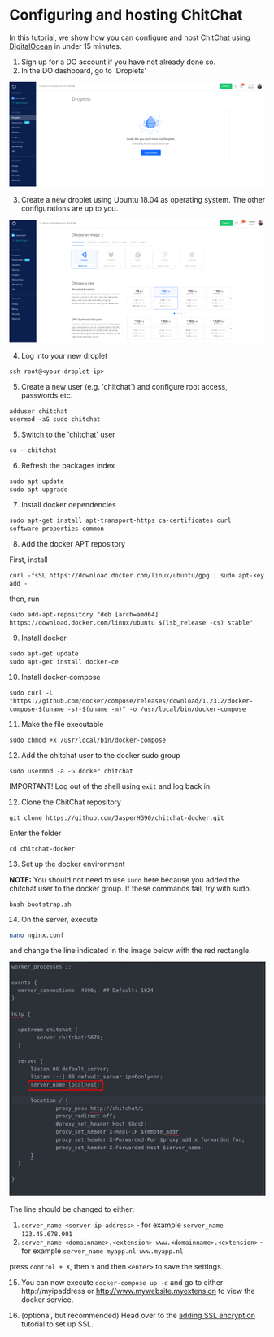 # Configuring and hosting ChitChat

In this tutorial, we show how you can configure and host ChitChat using [DigitalOcean](https://www.digitalocean.com/) in under 15 minutes.

1. Sign up for a DO account if you have not already done so.
2. In the DO dashboard, go to 'Droplets'

![DO1](img/DO1.png)

3. Create a new droplet using Ubuntu 18.04 as operating system. The other configurations are up to you.

![DO2](img/DO2.png)

4. Log into your new droplet

```
ssh root@<your-droplet-ip>
```

5. Create a new user (e.g. 'chitchat') and configure root access, passwords etc.

```
adduser chitchat
usermod -aG sudo chitchat
```

5. Switch to the 'chitchat' user

```
su - chitchat
```

6. Refresh the packages index

```
sudo apt update
sudo apt upgrade
```

7. Install docker dependencies

```
sudo apt-get install apt-transport-https ca-certificates curl software-properties-common
```

8. Add the docker APT repository

First, install

```
curl -fsSL https://download.docker.com/linux/ubuntu/gpg | sudo apt-key add -
```

then, run

```
sudo add-apt-repository "deb [arch=amd64] https://download.docker.com/linux/ubuntu $(lsb_release -cs) stable"
```

9. Install docker

```
sudo apt-get update
sudo apt-get install docker-ce
```

10. Install docker-compose

```
sudo curl -L "https://github.com/docker/compose/releases/download/1.23.2/docker-compose-$(uname -s)-$(uname -m)" -o /usr/local/bin/docker-compose
```

11. Make the file executable

```
sudo chmod +x /usr/local/bin/docker-compose
```

12. Add the chitchat user to the docker sudo group

```shell
sudo usermod -a -G docker chitchat
```

IMPORTANT! Log out of the shell using `exit` and log back in.

12. Clone the ChitChat repository

```
git clone https://github.com/JasperHG90/chitchat-docker.git
```

Enter the folder

```shell
cd chitchat-docker
```

13. Set up the docker environment

**NOTE:** You should not need to use `sudo` here because you added the chitchat user to the docker group. If these commands fail, try with sudo.

```shell
bash bootstrap.sh
```

14. On the server, execute

```bash
nano nginx.conf
```

and change the line indicated in the image below with the red rectangle.

![DO2](img/nginxconf.png)

The line should be changed to either:

1. `server_name <server-ip-address>` - for example `server_name 123.45.678.901`
2. `server_name <domainname>.<extension> www.<domainname>.<extension>` - for example `server_name myapp.nl www.myapp.nl`

press `control + X`, then `Y` and then `<enter>` to save the settings.

15. You can now execute `docker-compose up -d` and go to either http://myipaddress or http://www.mywebsite.myextension to view the docker service.

16. (optional, but recommended) Head over to the [adding SSL encryption](https://github.com/JasperHG90/chitchat-docker/blob/master/docs/setting_up_ssl.md) tutorial to set up SSL.
